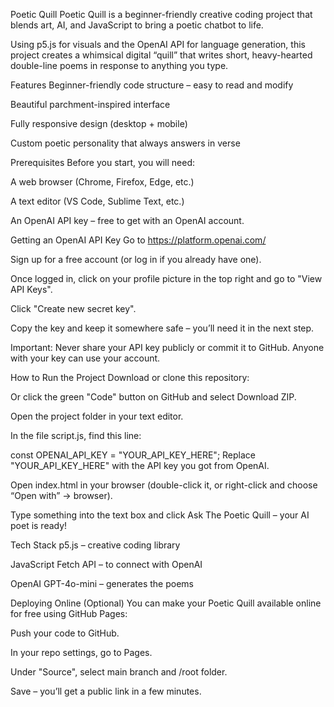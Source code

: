
Poetic Quill
Poetic Quill is a beginner-friendly creative coding project that blends art, AI, and JavaScript to bring a poetic chatbot to life.

Using p5.js for visuals and the OpenAI API for language generation, this project creates a whimsical digital “quill” that writes short, heavy-hearted double-line poems in response to anything you type.

Features
Beginner-friendly code structure – easy to read and modify

Beautiful parchment-inspired interface

Fully responsive design (desktop + mobile)

Custom poetic personality that always answers in verse

Prerequisites
Before you start, you will need:

A web browser (Chrome, Firefox, Edge, etc.)

A text editor (VS Code, Sublime Text, etc.)

An OpenAI API key – free to get with an OpenAI account.

Getting an OpenAI API Key
Go to https://platform.openai.com/

Sign up for a free account (or log in if you already have one).

Once logged in, click on your profile picture in the top right and go to "View API Keys".

Click "Create new secret key".

Copy the key and keep it somewhere safe – you’ll need it in the next step.

Important: Never share your API key publicly or commit it to GitHub. Anyone with your key can use your account.

How to Run the Project
Download or clone this repository:

Or click the green "Code" button on GitHub and select Download ZIP.

Open the project folder in your text editor.

In the file script.js, find this line:

const OPENAI_API_KEY = "YOUR_API_KEY_HERE";
Replace "YOUR_API_KEY_HERE" with the API key you got from OpenAI.

Open index.html in your browser (double-click it, or right-click and choose “Open with” → browser).

Type something into the text box and click Ask The Poetic Quill – your AI poet is ready!

Tech Stack
p5.js – creative coding library

JavaScript Fetch API – to connect with OpenAI

OpenAI GPT-4o-mini – generates the poems

Deploying Online (Optional)
You can make your Poetic Quill available online for free using GitHub Pages:

Push your code to GitHub.

In your repo settings, go to Pages.

Under "Source", select main branch and /root folder.

Save – you’ll get a public link in a few minutes.
